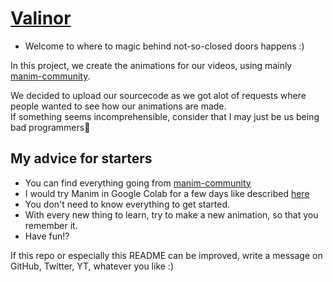 # [Valinor](https://www.youtube.com/channel/UCj-6F_YIsOgW0RjxHhYFyQw)

- Welcome to where to magic behind not-so-closed doors happens :)

In this project, we create the animations for our videos, using mainly [manim-community](https://www.manim.community).

We decided to upload our sourcecode as we got alot of requests where people wanted to see how our animations are made.  
If something seems incomprehensible, consider that I may just be us being bad programmers🥴

## My advice for starters

- You can find everything going from  [manim-community](https://www.manim.community)
- I would try Manim in Google Colab for a few days like
  described [here](https://docs.manim.community/en/stable/installation/jupyter.html#google-colaboratory)
- You don't need to know everything to get started.
- With every new thing to learn, try to make a new animation, so that you remember it.
- Have fun!?

If this repo or especially this README can be improved, write a message on GitHub, Twitter, YT, whatever you like :)